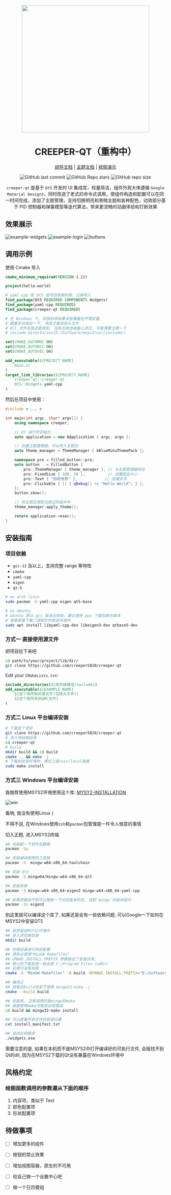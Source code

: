 <div align=center>

<div align=center><img src="doc/image/creeper-qt.jpg" width=400></div>

<h1>CREEPER-QT（重构中）</h1>

[组件文档](./doc/widgets.md) | [主题文档](./doc/utility.md) | [视频演示](https://www.bilibili.com/video/BV1GAq5YZEtr/?share_source=copy_web&vd_source=64f4d9d099bf51aa199961a8349d034b)

![GitHub last commit](https://img.shields.io/github/last-commit/creeper5820/creeper-qt?style=for-the-badge&labelColor=101418&color=9ccbfb) ![GitHub Repo stars](https://img.shields.io/github/stars/creeper5820/creeper-qt?style=for-the-badge&labelColor=101418&color=b9c8da) ![GitHub repo size](https://img.shields.io/github/repo-size/creeper5820/creeper-qt?style=for-the-badge&labelColor=101418&color=d3bfe6)

`creeper-qt` 是基于 `Qt5` 开发的 UI 集成库，轻量简洁，组件外观大体遵循 `Google Material Design3`，同时改造了老式的命令式调用，使组件构造和配置可以在同一时间完成，添加了主题管理，支持切换明亮和黑暗主题和各种配色，动效部分基于 PID 控制器和弹簧模型等迭代算法，带来更流畅的动画体验和打断效果

</div>

## 效果展示

<img src="doc/image/example-widgets.png" title="" alt="example-widgets" data-align="center">

<img src="doc/image/example-login.png" title="" alt="example-login" data-align="center">

<img src="doc/image/blue-style-widgets.png" title="" alt="buttons" data-align="center">

## 调用示例

使用 Cmake 导入

```cmake
cmake_minimum_required(VERSION 3.22)

project(hello-world)

# yaml-cpp 和 Qt5 是项目依赖的库，记得导入
find_package(Qt5 REQUIRED COMPONENTS Widgets)
find_package(yaml-cpp REQUIRED)
find_package(creeper-qt REQUIRED)

# 在 Windows 下, 安装目录如果没有暴露在环境变量, 
# 需要手动指定一下, 项目才能找到头文件
# dll 文件在我这能找到, 没有在其他电脑上测过, 可能需要注意一下
# include_directories(D:/Software/msys2/usr/include/)

set(CMAKE_AUTOMOC ON)
set(CMAKE_AUTORCC ON)
set(CMAKE_AUTOUIC ON)

add_executable(${PROJECT_NAME}
    main.cc
)
target_link_libraries(${PROJECT_NAME}
    creeper-qt::creeper-qt
    Qt5::Widgets yaml-cpp
)
```

然后在项目中使用：

```cpp
#include < ... >

int main(int argc, char* argv[]) {
    using namespace creeper;

    // Qt 运行时初始化
    auto application = new QApplication { argc, argv };

    // 创建主题管理器，可以传入主题包
    auto theme_manager = ThemeManager { kBlueMikuThemePack };

    namespace pro = filled_button::pro;
    auto button   = FilledButton {
        pro::ThemeManager { theme_manager }, // 与主题管理器绑定
        pro::FixedSize { 100, 50 },          // 设置固定大小
        pro::Text { "你好世界" },            // 设置文字
        pro::Clickable { [] { qDebug() << "Hello World"; } },
    };
    button.show();

    // 将主题应用到注册过的组件中
    theme_manager.apply_theme();

    return application->exec();
}
```

## 安装指南

### 项目依赖

- `gcc-13` 及以上，支持完整 range 等特性
- `cmake`
- `yaml-cpp`
- `eigen`
- `qt-5`

```zsh
# on arch linux
sudo pacman -S yaml-cpp eigen qt5-base

# on ubuntu
# ubuntu 默认 gcc 版本比较低，建议使用 ppa 下载较新的版本
# 或者直接下载二进制文件放进环境中
sudo apt install libyaml-cpp-dev libeigen3-dev qtbase5-dev
```

### 方式一 直接使用源文件

把项目拉下来吧

```bash
cd path/to/your/project/lib/dir/
git clone https://github.com/creeper5820/creeper-qt
```

Edit your `CMakeLists.txt`:

```cmake
include_directories(${库的根路径/include})
add_executable(${EXAMPLE_NAME}
    ${这个库所有的源文件(包括头文件)}
    ${这个库所有的QRC文件}
)
```

### 方式二 Linux 平台编译安装

```bash
# 下载这个项目
git clone https://github.com/creeper5820/creeper-qt
# 进入项目根目录
cd creeper-qt
# build
mkdir build && cd build
cmake .. && make -j
# 下载到全局环境中，理论上是/usr/local里面
sudo make install
```

### 方式三 Windows 平台编译安装

我推荐使用MSYS2环境使用这个库: [MYSY2-INSTALLATION](https://www.msys2.org/docs/installer/)

<img src="doc/image/windows-neofetch.png" title="" alt="win" data-align="center">

看呐, 我没有使用Linux (

不得不说, 在Windows使用`zsh`和`pacman`包管理是一件令人惬意的事情

切入正题, 进入MSYS2终端

```sh
## 先刷新一下软件包数据
pacman -Sy

## 安装编译使用的工具链
pacman -S  mingw-w64-x86_64-toolchain

## 安装 Qt5
pacman -S mingw64/mingw-w64-x86_64-qt5

## 安装依赖
pacman -S mingw-w64-x86_64-eigen3 mingw-w64-x86_64-yaml-cpp

## 如果依赖找不到可以搜索一下对应版本的包, 找到 mingw 的版本就行
pacman -Ss eigen3
```

到这里就可以编译这个库了, 如果还是会有一些依赖问题, 可以Google一下如何在MSYS2中安装QT5

```sh
## 依然是在MSYS2环境中
## 进入项目根目录
mkdir build

## 在根目录进行项目配置
## 请务必使用"MinGW Makefiles"
## CMAKE_INSTALL_PREFIX 参数指定了安装目录, 
## 默认的下载目录一般会是 C:/Program Files (x86)/
## 会提示没有权限
cmake -G "MinGW Makefiles" -B build -DCMAKE_INSTALL_PREFIX="D:/Software/msys2/usr/"

## 编译之
## 或者在build目录下使用 mingw32-make -j
cmake --build build

## 安装库, 注意调用的是mingw的make
## 直接使用make可能会出现错误
cd build && mingw32-make install

## 可以查看所有文件的安装位置
cat install_manifest.txt

## 启动实例程序
./widgets.exe
```

需要注意的是, 如果在本机而不是MSYS2中打开编译好的可执行文件, 会报找不到Qt的dll, 因为在MSYS2下载的Qt没有暴露在Windows环境中

## 风格约定

### 绘图函数调用的参数遵从下面的顺序

1. 内容项，类似于 Text
2. 颜色配置项
3. 形状配置项

## 待做事项

- [ ] 增加更多的组件

- [ ] 按钮的禁止效果

- [ ] 增加视图容器，原生的不可用

- [ ] 给自己做一个设置中心吧

- [ ] 做一个日历模组

